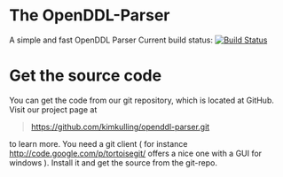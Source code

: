 The OpenDDL-Parser
==================

A simple and fast OpenDDL Parser
Current build status: [![Build Status](https://travis-ci.org/kimkulling/openddl-parser.png)](https://travis-ci.org/kimkulling/openddl-parser)

Get the source code
===================
You can get the code from our git repository, which is located at GitHub. Visit our project page at 

> https://github.com/kimkulling/openddl-parser.git

to learn more. You need a git client ( for instance http://code.google.com/p/tortoisegit/ offers 
a nice one with a GUI for windows ). Install it and get the source from the git-repo.
